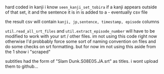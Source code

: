 hard coded in kanji i know ```seen_kanji_set_tobira``` if a kanji appears outside of that set, it and the sentence it is in is added to a - eventually csv file

the result csv will contain ```kanji, jp,sentence, timestamp, episode``` columns

```util.read_all_srt_files``` and ```util.extract_episode_number``` will have to be modified to work with your srt / other files. im not using this code right now otherwise I'd probbably force some sort of naming convention on files and do some checks on srt formatting. but for now im not using this aside from the 1 show i "scraped"

subtitles had the form of "Slam Dunk.S08E05.JA.srt" as titles. i wont upload them to github...
